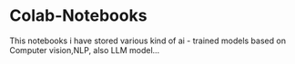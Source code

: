 # Colab-Notebooks
This notebooks i have stored various kind of ai - trained models based on Computer vision,NLP, also LLM model...
